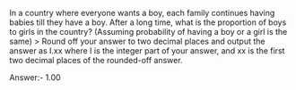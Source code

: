 In a country where everyone wants a boy, each family continues having babies till they have a boy. After a long time, what is the proportion of boys to girls in the country? (Assuming probability of having a boy or a girl is the same) > Round off your answer to two decimal places and output the answer as I.xx where I is the integer part of your answer, and xx is the first two decimal places of the rounded-off answer.

Answer:- 1.00